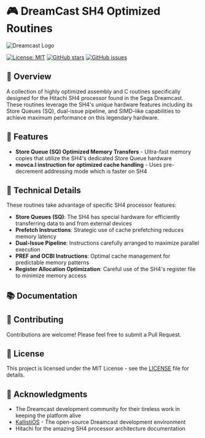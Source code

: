 # 🎮 DreamCast SH4 Optimized Routines

![Dreamcast Logo](https://raw.githubusercontent.com/dreamcast-scene/resources/main/dreamcast_logo.png)

[![License: MIT](https://img.shields.io/badge/License-MIT-yellow.svg)](https://opensource.org/licenses/MIT)
[![GitHub stars](https://img.shields.io/github/stars/username/dreamcast-sh4-optimized.svg)](https://github.com/username/dreamcast-sh4-optimized/stargazers)
[![GitHub issues](https://img.shields.io/github/issues/username/dreamcast-sh4-optimized.svg)](https://github.com/username/dreamcast-sh4-optimized/issues)

## 📜 Overview

A collection of highly optimized assembly and C routines specifically designed for the Hitachi SH4 processor found in the Sega Dreamcast. These routines leverage the SH4's unique hardware features including its Store Queues (SQ), dual-issue pipeline, and SIMD-like capabilities to achieve maximum performance on this legendary hardware.

## 🚀 Features

- **Store Queue (SQ) Optimized Memory Transfers** - Ultra-fast memory copies that utilize the SH4's dedicated Store Queue hardware
- **movca.l instruction for optimized cache handling** - Uses pre-decrement addressing mode which is faster on SH4 

## 🔧 Technical Details

These routines take advantage of specific SH4 processor features:

- **Store Queues (SQ)**: The SH4 has special hardware for efficiently transferring data to and from external devices
- **Prefetch Instructions**: Strategic use of cache prefetching reduces memory latency
- **Dual-Issue Pipeline**: Instructions carefully arranged to maximize parallel execution
- **PREF and OCBI Instructions**: Optimal cache management for predictable memory patterns
- **Register Allocation Optimization**: Careful use of the SH4's register file to minimize memory access

## 📚 Documentation

## 🤝 Contributing

Contributions are welcome! Please feel free to submit a Pull Request.


## 📄 License

This project is licensed under the MIT License - see the [LICENSE](LICENSE) file for details.

## 🙏 Acknowledgments

- The Dreamcast development community for their tireless work in keeping the platform alive
- [KallistiOS](http://gamedev.allusion.net/softprj/kos/) - The open-source Dreamcast development environment
- Hitachi for the amazing SH4 processor architecture documentation
